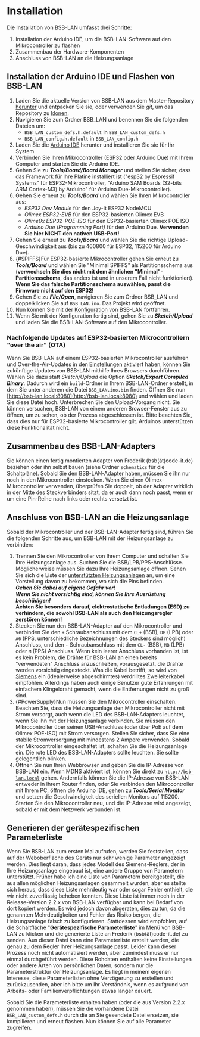 # Installation
Die Installation von BSB-LAN umfasst drei Schritte:

1. Installation der Arduino IDE, um die BSB-LAN-Software auf den Mikrocontroller zu flashen
2. Zusammenbau der Hardware-Komponenten
3. Anschluss von BSB-LAN an die Heizungsanlage

## Installation der Arduino IDE und Flashen von BSB-LAN

1. Laden Sie die aktuelle Version von BSB-LAN aus dem Master-Repository [herunter](https://github.com/fredlcore/BSB-LAN/archive/refs/heads/master.zip) und entpacken Sie sie, oder verwenden Sie *git*, um das Repository zu [klonen](https://github.com/fredlcore/BSB-LAN.git).
2. Navigieren Sie zum Ordner BSB_LAN und benennen Sie die folgenden Dateien um:
    - `BSB_LAN_custom_defs.h.default` in `BSB_LAN_custom_defs.h`
    - `BSB_LAN_config.h.default` in `BSB_LAN_config.h`
3. Laden Sie die [Arduino IDE](https://www.arduino.cc/en/software) herunter und installieren Sie sie für Ihr System.
4. Verbinden Sie Ihren Mikrocontroller (ESP32 oder Arduino Due) mit Ihrem Computer und starten Sie die Arduino IDE.
5. Gehen Sie zu ***Tools/Board/Board Manager*** und stellen Sie sicher, dass das Framework für Ihre Platine installiert ist ("esp32 by Espressif Systems" für ESP32-Mikrocontroller, "Arduino SAM Boards (32-bits ARM Cortex-M3) by Arduino" für Arduino Due-Mikrocontroller).
6. Gehen Sie erneut zu ***Tools/Board*** und wählen Sie Ihren Mikrocontroller aus:
    - *ESP32 Dev Module* für den Joy-It ESP32 NodeMCU
    - *Olimex ESP32-EVB* für den ESP32-basierten Olimex EVB
    - *Olime0x ESP32-POE-ISO* für den ESP32-basierten Olimex POE ISO
    - *Arduino Due (Programming Port)* für den Arduino Due. **Verwenden Sie hier NICHT den nativen USB-Port!**
7. Gehen Sie erneut zu ***Tools/Board*** und wählen Sie die richtige Upload-Geschwindigkeit aus (bis zu 460800 für ESP32, 115200 für Arduino Due).
8. [](){#SPIFFS}Für ESP32-basierte Mikrocontroller gehen Sie erneut zu ***Tools/Board*** und wählen Sie "Minimal SPIFFS" als Partitionsschema aus (**verwechseln Sie dies nicht mit dem ähnlichen "Minimal"-Partitionsschema**, das anders ist und in unserem Fall nicht funktioniert). **Wenn Sie das falsche Partitionsschema auswählen, passt die Firmware nicht auf den ESP32!**
9. Gehen Sie zu ***File/Open***, navigieren Sie zum Ordner BSB_LAN und doppelklicken Sie auf `BSB_LAN.ino`. Das Projekt wird geöffnet.
10. Nun können Sie mit der [Konfiguration](configure.md) von BSB-LAN fortfahren.
11. Wenn Sie mit der Konfiguration fertig sind, gehen Sie zu ***Sketch/Upload*** und laden Sie die BSB-LAN-Software auf den Mikrocontroller.

### Nachfolgende Updates auf ESP32-basierten Mikrocontrollern "over the air" (OTA)

Wenn Sie BSB-LAN auf einem ESP32-basierten Mikrocontroller ausführen und Over-the-Air-Updates in den [Einstellungen](configure.md) aktiviert haben, können Sie zukünftige Updates von BSB-LAN mithilfe Ihres Browsers durchführen. Wählen Sie dazu statt *Sketch/Upload* die Option ***Sketch/Export Compiled Binary***. Dadurch wird ein `build`-Ordner in Ihrem BSB-LAN-Ordner erstellt, in dem Sie unter anderem die Datei `BSB_LAN.ino.bin` finden. Öffnen Sie nun [http://bsb-lan.local:8080](http://bsb-lan.local:8080) und wählen und laden Sie diese Datei hoch. Unterbrechen Sie den Upload-Vorgang nicht. Sie können versuchen, BSB-LAN von einem anderen Browser-Fenster aus zu öffnen, um zu sehen, ob der Prozess abgeschlossen ist.
Bitte beachten Sie, dass dies nur für ESP32-basierte Mikrocontroller gilt. Arduinos unterstützen diese Funktionalität nicht.

## Zusammenbau des BSB-LAN-Adapters
Sie können einen fertig montierten Adapter von Frederik (bsb(ät)code-it.de) beziehen oder ihn selbst bauen (siehe Ordner `schematics` für die Schaltpläne). Sobald Sie den BSB-LAN-Adapter haben, müssen Sie ihn nur noch in den Mikrocontroller einstecken. Wenn Sie einen Olimex-Mikrocontroller verwenden, überprüfen Sie doppelt, ob der Adapter wirklich in der Mitte des Steckverbinders sitzt, da er auch dann noch passt, wenn er um eine Pin-Reihe nach links oder rechts versetzt ist.

## Anschluss von BSB-LAN an die Heizungsanlage

Sobald der Mikrocontroller und der BSB-LAN-Adapter fertig sind, führen Sie die folgenden Schritte aus, um BSB-LAN mit der Heizungsanlage zu verbinden:

1. Trennen Sie den Mikrocontroller von Ihrem Computer und schalten Sie Ihre Heizungsanlage aus. Suchen Sie die BSB/LPB/PPS-Anschlüsse. Möglicherweise müssen Sie dazu Ihre Heizungsanlage öffnen. Sehen Sie sich die Liste der [unterstützten Heizungsanlagen](supported_heating_systems.md) an, um eine Vorstellung davon zu bekommen, wo sich die Pins befinden.<br>***Gehen Sie dabei auf eigene Gefahr vor!***<br>***Wenn Sie nicht vorsichtig sind, können Sie Ihre Ausrüstung beschädigen!***<br>**Achten Sie besonders darauf, elektrostatische Entladungen (ESD) zu verhindern, die sowohl BSB-LAN als auch den Heizungsregler zerstören können!**
2. Stecken Sie nun den BSB-LAN-Adapter auf den Mikrocontroller und verbinden Sie den `+` Schraubanschluss mit dem `CL+` (BSB), `DB` (LPB) oder `A6` (PPS, unterschiedliche Bezeichnungen des Steckers sind möglich) Anschluss, und den `-` Schraubanschluss mit dem `CL-` (BSB), `MB` (LPB) oder `M` (PPS) Anschluss. Wenn kein leerer Anschluss vorhanden ist, ist es kein Problem, die Drähte für BSB-LAN an einen bereits "verwendeten" Anschluss anzuschließen, vorausgesetzt, die Drähte werden vorsichtig eingesteckt. Was die Kabel betrifft, so wird von [Siemens](https://sid.siemens.com/v/u/20140) ein (idealerweise abgeschirmtes) verdrilltes Zweileiterkabel empfohlen. Allerdings haben auch einige Benutzer gute Erfahrungen mit einfachem Klingeldraht gemacht, wenn die Entfernungen nicht zu groß sind.
3. [](){#PowerSupply}Nun müssen Sie den Mikrocontroller einschalten. Beachten Sie, dass die Heizungsanlage den Mikrocontroller nicht mit Strom versorgt, auch wenn die LED des BSB-LAN-Adapters leuchtet, wenn Sie ihn mit der Heizungsanlage verbinden. Sie müssen den Mikrocontroller über seinen USB-Anschluss (oder über PoE auf dem Olimex POE-ISO) mit Strom versorgen. Stellen Sie sicher, dass Sie eine stabile Stromversorgung mit mindestens 2 Ampere verwenden. Sobald der Mikrocontroller eingeschaltet ist, schalten Sie die Heizungsanlage ein. Die rote LED des BSB-LAN-Adapters sollte leuchten. Sie sollte gelegentlich blinken.
4. Öffnen Sie nun Ihren Webbrowser und geben Sie die IP-Adresse von BSB-LAN ein. Wenn MDNS aktiviert ist, können Sie direkt zu [`http://bsb-lan.local`](http://bsb-lan.local) gehen. Andernfalls können Sie die IP-Adresse von BSB-LAN entweder in Ihrem Router finden, oder Sie verbinden den Mikrocontroller mit Ihrem PC, öffnen die Arduino IDE, gehen zu ***Tools/Serial Monitor*** und setzen die Geschwindigkeit des seriellen Monitors auf 115200. Starten Sie den Mikrocontroller neu, und die IP-Adresse wird angezeigt, sobald er mit dem Netzwerk verbunden ist.

## Generieren der gerätespezifischen Parameterliste

Wenn Sie BSB-LAN zum ersten Mal aufrufen, werden Sie feststellen, dass auf der Weboberfläche des Geräts nur sehr wenige Parameter angezeigt werden. Dies liegt daran, dass jedes Modell des Siemens-Reglers, der in Ihre Heizungsanlage eingebaut ist, eine andere Gruppe von Parametern unterstützt. Früher habe ich eine Liste von Parametern bereitgestellt, die aus allen möglichen Heizungsanlagen gesammelt wurden, aber es stellte sich heraus, dass diese Liste mehrdeutig war oder sogar Fehler enthielt, die wir nicht zuverlässig beheben konnten. Diese Liste ist immer noch in der Release-Version 2.2.x von BSB-LAN verfügbar und kann bei Bedarf von dort kopiert werden.
Es wird jedoch davon abgeraten, dies zu tun, da die genannten Mehrdeutigkeiten und Fehler das Risiko bergen, die Heizungsanlage falsch zu konfigurieren. Stattdessen wird empfohlen, auf die Schaltfläche "**Gerätespezifische Parameterliste**" im Menü von BSB-LAN zu klicken und die generierte Liste an Frederik (bsb(ät)code-it.de) zu senden. Aus dieser Datei kann eine Parameterliste erstellt werden, die genau zu dem Regler Ihrer Heizungsanlage passt. Leider kann dieser Prozess noch nicht automatisiert werden, aber zumindest muss er nur einmal durchgeführt werden. Diese Rohdaten enthalten keine Einstellungen oder andere Arten von persönlichen Daten, sondern nur die Parameterstruktur der Heizungsanlage.
Es liegt in meinem eigenen Interesse, diese Parameterlisten ohne Verzögerung zu erstellen und zurückzusenden, aber ich bitte um Ihr Verständnis, wenn es aufgrund von Arbeits- oder Familienverpflichtungen etwas länger dauert.

Sobald Sie die Parameterliste erhalten haben (oder die aus Version 2.2.x genommen haben), müssen Sie die vorhandene Datei `BSB_LAN_custom_defs.h` durch die an Sie gesendete Datei ersetzen, sie kompilieren und erneut flashen. Nun können Sie auf alle Parameter zugreifen.
